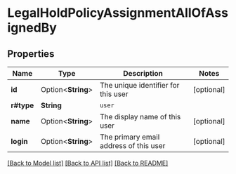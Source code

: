 # LegalHoldPolicyAssignmentAllOfAssignedBy

## Properties

Name | Type | Description | Notes
------------ | ------------- | ------------- | -------------
**id** | Option<**String**> | The unique identifier for this user | [optional]
**r#type** | **String** | `user` | 
**name** | Option<**String**> | The display name of this user | [optional]
**login** | Option<**String**> | The primary email address of this user | [optional]

[[Back to Model list]](../README.md#documentation-for-models) [[Back to API list]](../README.md#documentation-for-api-endpoints) [[Back to README]](../README.md)


